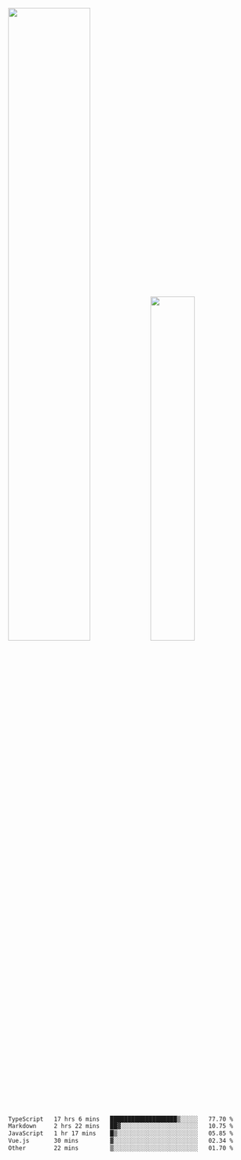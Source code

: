 <img align="" width="57.5%" src="https://github-readme-stats.vercel.app/api?username=Dream4ever&hide_title=true&hide_border=true&count_private=true&show_icons=true&include_all_commits=true&line_height=21" /><img align="" width="42.4%" src="https://github-readme-stats.vercel.app/api/top-langs/?username=Dream4ever&hide_title=true&count_private=true&show_icons=true&langs_count=6&hide_border=true&layout=compact" />

<!--START_SECTION:waka-->

```txt
TypeScript   17 hrs 6 mins   ███████████████████▒░░░░░   77.70 %
Markdown     2 hrs 22 mins   ██▓░░░░░░░░░░░░░░░░░░░░░░   10.75 %
JavaScript   1 hr 17 mins    █▒░░░░░░░░░░░░░░░░░░░░░░░   05.85 %
Vue.js       30 mins         ▓░░░░░░░░░░░░░░░░░░░░░░░░   02.34 %
Other        22 mins         ▒░░░░░░░░░░░░░░░░░░░░░░░░   01.70 %
```

<!--END_SECTION:waka-->
